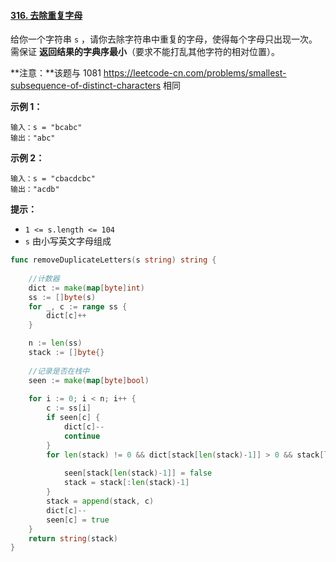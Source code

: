 #### [316. 去除重复字母](https://leetcode-cn.com/problems/remove-duplicate-letters/)

给你一个字符串 `s` ，请你去除字符串中重复的字母，使得每个字母只出现一次。需保证 **返回结果的字典序最小**（要求不能打乱其他字符的相对位置）。

**注意：**该题与 1081 https://leetcode-cn.com/problems/smallest-subsequence-of-distinct-characters 相同

 

**示例 1：**

```
输入：s = "bcabc"
输出："abc"
```

**示例 2：**

```
输入：s = "cbacdcbc"
输出："acdb"
```

 

**提示：**

- `1 <= s.length <= 104`
- `s` 由小写英文字母组成

```go
func removeDuplicateLetters(s string) string {
    
    //计数器
	dict := make(map[byte]int)
	ss := []byte(s)
	for _, c := range ss {
		dict[c]++
	}

	n := len(ss)
	stack := []byte{}
    
    //记录是否在栈中
	seen := make(map[byte]bool)
    
	for i := 0; i < n; i++ {
		c := ss[i]
		if seen[c] {
			dict[c]--
			continue
		}
		for len(stack) != 0 && dict[stack[len(stack)-1]] > 0 && stack[len(stack)-1] > c {
            
			seen[stack[len(stack)-1]] = false
			stack = stack[:len(stack)-1]
		}
		stack = append(stack, c)
		dict[c]--
		seen[c] = true
	}
	return string(stack)
}

```


